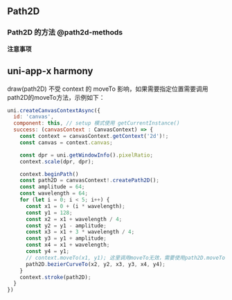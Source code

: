 ## Path2D

<!-- CUSTOMTYPEJSON.Path2D.description -->

<!-- CUSTOMTYPEJSON.Path2D.extends -->

<!-- CUSTOMTYPEJSON.Path2D.param -->



<!-- CUSTOMTYPEJSON.Path2D.compatibility -->

<!-- CUSTOMTYPEJSON.Path2D.example -->

### Path2D 的方法 @path2d-methods
<!-- CUSTOMTYPEJSON.Path2D.methods.closePath.name -->

<!-- CUSTOMTYPEJSON.Path2D.methods.closePath.description -->

<!-- CUSTOMTYPEJSON.Path2D.methods.closePath.compatibility -->

<!-- CUSTOMTYPEJSON.Path2D.methods.closePath.param -->

<!-- CUSTOMTYPEJSON.Path2D.methods.closePath.returnValue -->

<!-- CUSTOMTYPEJSON.Path2D.methods.closePath.tutorial -->

<!-- CUSTOMTYPEJSON.Path2D.methods.moveTo.name -->

<!-- CUSTOMTYPEJSON.Path2D.methods.moveTo.description -->

<!-- CUSTOMTYPEJSON.Path2D.methods.moveTo.compatibility -->

<!-- CUSTOMTYPEJSON.Path2D.methods.moveTo.param -->

<!-- CUSTOMTYPEJSON.Path2D.methods.moveTo.returnValue -->

<!-- CUSTOMTYPEJSON.Path2D.methods.moveTo.tutorial -->

<!-- CUSTOMTYPEJSON.Path2D.methods.lineTo.name -->

<!-- CUSTOMTYPEJSON.Path2D.methods.lineTo.description -->

<!-- CUSTOMTYPEJSON.Path2D.methods.lineTo.compatibility -->

<!-- CUSTOMTYPEJSON.Path2D.methods.lineTo.param -->

<!-- CUSTOMTYPEJSON.Path2D.methods.lineTo.returnValue -->

<!-- CUSTOMTYPEJSON.Path2D.methods.lineTo.tutorial -->

<!-- CUSTOMTYPEJSON.Path2D.methods.bezierCurveTo.name -->

<!-- CUSTOMTYPEJSON.Path2D.methods.bezierCurveTo.description -->

<!-- CUSTOMTYPEJSON.Path2D.methods.bezierCurveTo.compatibility -->

<!-- CUSTOMTYPEJSON.Path2D.methods.bezierCurveTo.param -->

<!-- CUSTOMTYPEJSON.Path2D.methods.bezierCurveTo.returnValue -->

<!-- CUSTOMTYPEJSON.Path2D.methods.bezierCurveTo.tutorial -->

<!-- CUSTOMTYPEJSON.Path2D.methods.quadraticCurveTo.name -->

<!-- CUSTOMTYPEJSON.Path2D.methods.quadraticCurveTo.description -->

<!-- CUSTOMTYPEJSON.Path2D.methods.quadraticCurveTo.compatibility -->

<!-- CUSTOMTYPEJSON.Path2D.methods.quadraticCurveTo.param -->

<!-- CUSTOMTYPEJSON.Path2D.methods.quadraticCurveTo.returnValue -->

<!-- CUSTOMTYPEJSON.Path2D.methods.quadraticCurveTo.tutorial -->

<!-- CUSTOMTYPEJSON.Path2D.methods.arc.name -->

<!-- CUSTOMTYPEJSON.Path2D.methods.arc.description -->

<!-- CUSTOMTYPEJSON.Path2D.methods.arc.compatibility -->

<!-- CUSTOMTYPEJSON.Path2D.methods.arc.param -->

<!-- CUSTOMTYPEJSON.Path2D.methods.arc.returnValue -->

<!-- CUSTOMTYPEJSON.Path2D.methods.arc.tutorial -->

<!-- CUSTOMTYPEJSON.Path2D.methods.arcTo.name -->

<!-- CUSTOMTYPEJSON.Path2D.methods.arcTo.description -->

<!-- CUSTOMTYPEJSON.Path2D.methods.arcTo.compatibility -->

<!-- CUSTOMTYPEJSON.Path2D.methods.arcTo.param -->

<!-- CUSTOMTYPEJSON.Path2D.methods.arcTo.returnValue -->

<!-- CUSTOMTYPEJSON.Path2D.methods.arcTo.tutorial -->

<!-- CUSTOMTYPEJSON.Path2D.methods.ellipse.name -->

<!-- CUSTOMTYPEJSON.Path2D.methods.ellipse.description -->

<!-- CUSTOMTYPEJSON.Path2D.methods.ellipse.compatibility -->

<!-- CUSTOMTYPEJSON.Path2D.methods.ellipse.param -->

<!-- CUSTOMTYPEJSON.Path2D.methods.ellipse.returnValue -->

<!-- CUSTOMTYPEJSON.Path2D.methods.ellipse.tutorial -->

<!-- CUSTOMTYPEJSON.Path2D.methods.rect.name -->

<!-- CUSTOMTYPEJSON.Path2D.methods.rect.description -->

<!-- CUSTOMTYPEJSON.Path2D.methods.rect.compatibility -->

<!-- CUSTOMTYPEJSON.Path2D.methods.rect.param -->

<!-- CUSTOMTYPEJSON.Path2D.methods.rect.returnValue -->

<!-- CUSTOMTYPEJSON.Path2D.methods.rect.tutorial -->

**注意事项**

## uni-app-x harmony

draw(path2D) 不受 context 的 moveTo 影响，如果需要指定位置需要调用 path2D的moveTo方法，示例如下：

```js
uni.createCanvasContextAsync({
  id: 'canvas',
  component: this, // setup 模式使用 getCurrentInstance()
  success: (canvasContext : CanvasContext) => {
    const context = canvasContext.getContext('2d')!;
    const canvas = context.canvas;

    const dpr = uni.getWindowInfo().pixelRatio;
    context.scale(dpr, dpr);

    context.beginPath()
    const path2D = canvasContext!.createPath2D();
    const amplitude = 64;
    const wavelength = 64;
    for (let i = 0; i < 5; i++) {
      const x1 = 0 + (i * wavelength);
      const y1 = 128;
      const x2 = x1 + wavelength / 4;
      const y2 = y1 - amplitude;
      const x3 = x1 + 3 * wavelength / 4;
      const y3 = y1 + amplitude;
      const x4 = x1 + wavelength;
      const y4 = y1;
      // context.moveTo(x1, y1); 这里调用moveTo无效，需要使用path2D.moveTo(x1, y1);
      path2D.bezierCurveTo(x2, y2, x3, y3, x4, y4);
    }
    context.stroke(path2D);
  }
})
```
